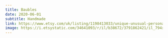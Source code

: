 ```yaml
---
title: Baubles
date: 2020-06-01
subtitle: Handmade
link: https://www.etsy.com/uk/listing/1198413033/unique-unusual-personalised-baubles
image: https://i.etsystatic.com/34641093/r/il/b38672/3791862421/il_794xN.3791862421_q5fj.jpg
---
```

